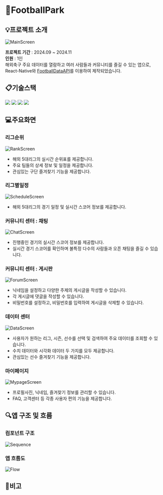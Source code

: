 # :deciduous_tree:FootballPark

## :bulb:프로젝트 소개
![MainScreen](./mdImages/0Main.png)

**프로젝트 기간** : 2024.09 ~ 2024.11<br>
**인원** : 1인 <br>
해외축구 주요 데이터를 열람하고 여러 사람들과 커뮤니티를 즐길 수 있는 앱으로,
React-Native와 [FootballDataAPI](https://www.football-data.org/)를 이용하여 제작되었습니다.

## :clipboard:기술스택
<img src="https://img.shields.io/badge/javascript-F7DF1E?style=for-the-badge&logo=javascript&logoColor=black">
<img src="https://img.shields.io/badge/reactnative-61DAFB?style=for-the-badge&logo=react&logoColor=black">
<img src="https://img.shields.io/badge/expo-000020?style=for-the-badge&logo=expo&logoColor=white">
<img src="https://img.shields.io/badge/firebase-FFCA28?style=for-the-badge&logo=firebase&logoColor=white">

## :computer:주요화면
### 리그순위
![RankScreen](./mdImages/1Rank.gif)
- 해외 5대리그의 실시간 순위표를 제공합니다.
- 주요 팀들의 상세 정보 및 일정을 제공합니다.
- 관심있는 구단 즐겨찾기 기능을 제공합니다.

### 리그별일정
![ScheduleScreen](./mdImages/2Schedule.gif)
- 해외 5대리그의 경기 일정 및 실시간 스코어 정보를 제공합니다.

### 커뮤니티 센터 : 채팅
![ChatScreen](./mdImages/3Chat.gif)
- 진행중인 경기의 실시간 스코어 정보를 제공합니다.
- 실시간 경기 스코어를 확인하며 불특정 다수의 사람들과 오픈 채팅을 즐길 수 있습니다.

### 커뮤니티 센터 : 게시판
![ForumScreen](./mdImages/4Forum.gif)
- 닉네임을 설정하고 다양한 주제의 게시글을 작성할 수 있습니다.
- 각 게시글에 댓글을 작성할 수 있습니다.
- 비밀번호를 설정하고, 비밀번호를 입력하여 게시글을 삭제할 수 있습니다.

### 데이터 센터
![DataScreen](./mdImages/5Data.gif)
- 사용자가 원하는 리그, 시즌, 선수를 선택 및 검색하여 주요 데이터를 조회할 수 있습니다.
- 수치 데이터와 시각화 데이터 두 가지를 모두 제공합니다.
- 관심있는 선수 즐겨찾기 기능을 제공합니다.

### 마이페이지
![MypageScreen](./mdImages/6Mypage.gif)
- 프로필사진, 닉네임, 즐겨찾기 정보를 관리할 수 있습니다.
- FAQ, 고객센터 등 각종 사용자 편의 기능을 제공합니다.

## :mag:앱 구조 및 흐름
### 컴포넌트 구조
![Sequence](./mdImages/Sequence.png)

### 앱 흐름도
![Flow](./mdImages/Flow.png)

## :notebook:비고

